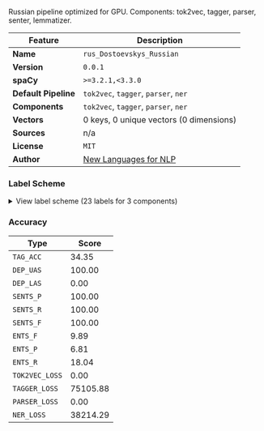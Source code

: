 Russian pipeline optimized for GPU. Components: tok2vec, tagger, parser, senter, lemmatizer.

| Feature | Description |
| --- | --- |
| **Name** | `rus_Dostoevskys_Russian` |
| **Version** | `0.0.1` |
| **spaCy** | `>=3.2.1,<3.3.0` |
| **Default Pipeline** | `tok2vec`, `tagger`, `parser`, `ner` |
| **Components** | `tok2vec`, `tagger`, `parser`, `ner` |
| **Vectors** | 0 keys, 0 unique vectors (0 dimensions) |
| **Sources** | n/a |
| **License** | `MIT` |
| **Author** | [New Languages for NLP](https://newnlp.princeton.edu) |

### Label Scheme

<details>

<summary>View label scheme (23 labels for 3 components)</summary>

| Component | Labels |
| --- | --- |
| **`tagger`** | `ADJ`, `ADP`, `ADV`, `AUX`, `CCONJ`, `DET`, `INTJ`, `NOUN`, `NUM`, `PART`, `PRON`, `PROPN`, `PUNCT`, `SCONJ`, `VERB`, `X`, `_` |
| **`parser`** | `ROOT`, `_`, `dep` |
| **`ner`** | `FAC`, `PER`, `null` |

</details>

### Accuracy

| Type | Score |
| --- | --- |
| `TAG_ACC` | 34.35 |
| `DEP_UAS` | 100.00 |
| `DEP_LAS` | 0.00 |
| `SENTS_P` | 100.00 |
| `SENTS_R` | 100.00 |
| `SENTS_F` | 100.00 |
| `ENTS_F` | 9.89 |
| `ENTS_P` | 6.81 |
| `ENTS_R` | 18.04 |
| `TOK2VEC_LOSS` | 0.00 |
| `TAGGER_LOSS` | 75105.88 |
| `PARSER_LOSS` | 0.00 |
| `NER_LOSS` | 38214.29 |